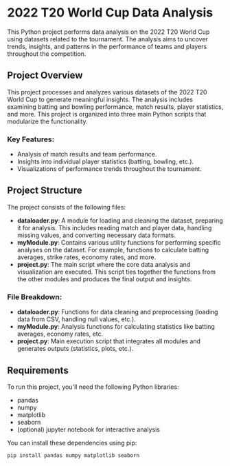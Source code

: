 # 2022 T20 World Cup Data Analysis

This Python project performs data analysis on the 2022 T20 World Cup using datasets related to the tournament. The analysis aims to uncover trends, insights, and patterns in the performance of teams and players throughout the competition.

## Project Overview

This project processes and analyzes various datasets of the 2022 T20 World Cup to generate meaningful insights. The analysis includes examining batting and bowling performance, match results, player statistics, and more. This project is organized into three main Python scripts that modularize the functionality.

### Key Features:
- Analysis of match results and team performance.
- Insights into individual player statistics (batting, bowling, etc.).
- Visualizations of performance trends throughout the tournament.
  
## Project Structure

The project consists of the following files:

- **dataloader.py**: A module for loading and cleaning the dataset, preparing it for analysis. This includes reading match and player data, handling missing values, and converting necessary data formats.
- **myModule.py**: Contains various utility functions for performing specific analyses on the dataset. For example, functions to calculate batting averages, strike rates, economy rates, and more.
- **project.py**: The main script where the core data analysis and visualization are executed. This script ties together the functions from the other modules and produces the final output and insights.

### File Breakdown:
- **dataloader.py**: Functions for data cleaning and preprocessing (loading data from CSV, handling null values, etc.).
- **myModule.py**: Analysis functions for calculating statistics like batting averages, economy rates, etc.
- **project.py**: Main execution script that integrates all modules and generates outputs (statistics, plots, etc.).

## Requirements

To run this project, you'll need the following Python libraries:

- pandas
- numpy
- matplotlib
- seaborn
- (optional) jupyter notebook for interactive analysis

You can install these dependencies using pip:

```bash
pip install pandas numpy matplotlib seaborn

